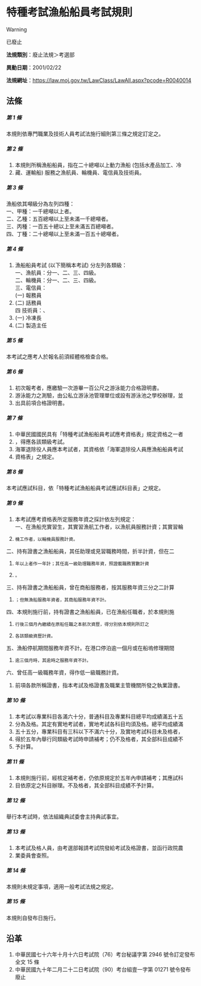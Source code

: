 # 特種考試漁船船員考試規則


> [!WARNING]
> 已廢止


**法規類別**：廢止法規＞考選部

**異動日期**：2001/02/22  

**法規網址**：https://law.moj.gov.tw/LawClass/LawAll.aspx?pcode=R0040014



## 法條
##### 第 1 條
本規則依專門職業及技術人員考試法施行細則第三條之規定訂定之。

##### 第 2 條
1. 本規則所稱漁船船員，指在二十總噸以上動力漁船 (包括水產品加工、冷
1. 藏、運輸船) 服務之漁航員、輪機員、電信員及技術員。

##### 第 3 條
漁船依其噸級分為左列四種：  
一、甲種：一千總噸以上者。  
二、乙種：五百總噸以上至未滿一千總噸者。  
三、丙種：一百五十總以上至未滿五百總噸者。  
四、丁種：二十總噸以上至未滿一百五十總噸者。

##### 第 4 條
1. 漁船船員考試 (以下簡稱本考試) 分左列各類級：　  
一、漁航員：分一、二、三、四級。  
二、輪機員：分一、二、三、四級。  
三、電信員：  
 (一) 報務員
1.  (二) 話務員  
四  技術員：、
1.  (一) 冷凍長
1.  (二) 製造主任

##### 第 5 條
本考試之應考人於報名前須經體格檢查合格。

##### 第 6 條
1. 初次報考者，應繳驗一次游畢一百公尺之游泳能力合格證明書。
1. 游泳能力之測驗，由公私立游泳池管理單位或設有游泳池之學校辦理，並
1. 出具前項合格證明書。

##### 第 7 條
1. 中華民國國民具有「特種考試漁船船員考試應考資格表」規定資格之一者
1. ，得應各該類級考試。
1. 海軍退除役人員應本考試者，其資格依「海軍退除役人員應漁船船員考試
1. 資格表」之規定。

##### 第 8 條
本考試應試科目，依「特種考試漁船船員考試應試科目表」之規定。

##### 第 9 條
1. 本考試應考資格表所定服務年資之採計依左列規定：  
一、在漁船充實習生，其實習漁航工作者，以漁航員服務計資；其實習輪
1.     機工作者，以輪機員服務計資。  
二、持有證書之漁船船員，其任助理或見習職務時間，折半計資，但在二
1.     年以上者作一年計；其任高一級助理職務年資，照證載職務實數計資
1.     。  
三、持有證書之漁船船員，曾在商船服務者，按其服務年資三分之二計算
1.     ；但無漁船服務年資者，其商船服務年資不計。  
四、本規則施行前，持有證書之漁船船員，已在漁船任職者，於本規則施
1.     行後三個月內繼續在原船任職之本航次資歷，得分別依本規則所訂之
1.     各該類級資歷計資。  
五、漁船停航期間服務年資不計。在港口停泊逾一個月或在船塢修理期間
1.     逾三個月時，其逾時之服務年資不計。  
六、曾任高一級職務年資，得作低一級職務計資。
1. 前項各款所稱證書，指本考試及格證書及職業主管機關所發之執業證書。

##### 第 10 條
1. 本考試以專業科目各滿六十分，普通科目及專業科目總平均成績滿五十五
1. 分為及格。其定有實地考試者，實地考試各科目均須及格。總平均成績滿
1. 五十五分，專業科目有三科以下不滿六十分，及實地考試科目未及格者，
1. 得於五年內舉行同類級考試時申請補考；仍不及格者，其全部科目成績不
1. 予計算。

##### 第 11 條
1. 本規則施行前，經核定補考者，仍依原規定於五年內申請補考；其應試科
1. 目依原定之科目辦理。不及格者，其全部科目成績不予計算。

##### 第 12 條
舉行本考試時，依法組織典試委會主持典試事宜。

##### 第 13 條
1. 本考試及格人員，由考選部報請考試院發給考試及格證書，並函行政院農
1. 業委員會查照。

##### 第 14 條
本規則未規定事項，適用一般考試法規之規定。

##### 第 15 條
本規則自發布日施行。

## 沿革
1. 中華民國七十六年十月十六日考試院（76）考台秘議字第 2946 號令訂定發布全文 15 條
1. 中華民國九十年二月二十二日考試院（90）考台組壹一字第 01271  號令發布廢止
